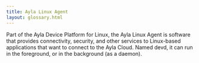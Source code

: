 ```yaml
---
title: Ayla Linux Agent
layout: glossary.html
---
```


Part of the Ayla Device Platform for Linux, the Ayla Linux Agent is software that provides connectivity, security, and other services to Linux-based applications that want to connect to the Ayla Cloud. Named devd, it can run in the foreground, or in the background (as a daemon). 